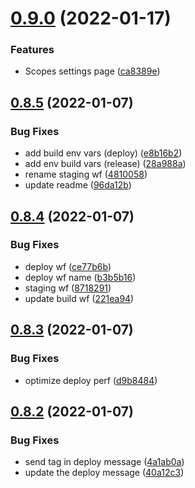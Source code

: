 # [0.9.0](https://github.com/BinaryCapsule/widy-web/compare/v0.8.5...v0.9.0) (2022-01-17)


### Features

* Scopes settings page ([ca8389e](https://github.com/BinaryCapsule/widy-web/commit/ca8389e0b58a0cc00845385a08d538ec3dbf900b))



## [0.8.5](https://github.com/BinaryCapsule/widy-web/compare/v0.8.4...v0.8.5) (2022-01-07)


### Bug Fixes

* add build env vars (deploy) ([e8b16b2](https://github.com/BinaryCapsule/widy-web/commit/e8b16b274c05dec2aa1c4bb5f4c730bbd8c9d725))
* add env build vars (release) ([28a988a](https://github.com/BinaryCapsule/widy-web/commit/28a988afbae399691c0161eba57db3038c682c52))
* rename staging wf ([4810058](https://github.com/BinaryCapsule/widy-web/commit/4810058d56b217b2cfd7cdb5c2c4d2749286e6d7))
* update readme ([96da12b](https://github.com/BinaryCapsule/widy-web/commit/96da12b42c20d074d672141f2da15267bcb8cb48))



## [0.8.4](https://github.com/BinaryCapsule/widy-web/compare/v0.8.3...v0.8.4) (2022-01-07)


### Bug Fixes

* deploy wf ([ce77b6b](https://github.com/BinaryCapsule/widy-web/commit/ce77b6bae43daed9b4cf429ed0d1db9915785ca1))
* deploy wf name ([b3b5b16](https://github.com/BinaryCapsule/widy-web/commit/b3b5b1661bbceead2a4c68775b8138cdd67d3071))
* staging wf ([8718291](https://github.com/BinaryCapsule/widy-web/commit/8718291650585f4c5629966d125438bb8b01a19c))
* update build wf ([221ea94](https://github.com/BinaryCapsule/widy-web/commit/221ea946cf1f79d5335d4173610daa01873d9bbd))



## [0.8.3](https://github.com/BinaryCapsule/widy-web/compare/v0.8.2...v0.8.3) (2022-01-07)


### Bug Fixes

* optimize deploy perf ([d9b8484](https://github.com/BinaryCapsule/widy-web/commit/d9b84843b42f139c0ec9becb810ec0b5b623fda1))



## [0.8.2](https://github.com/BinaryCapsule/widy-web/compare/v0.8.1...v0.8.2) (2022-01-07)


### Bug Fixes

* send tag in deploy message ([4a1ab0a](https://github.com/BinaryCapsule/widy-web/commit/4a1ab0a550168f443378de6861fc5652df13fcf7))
* update the deploy message ([40a12c3](https://github.com/BinaryCapsule/widy-web/commit/40a12c3f235c6d1582e711093ffa2902c9c6dc50))



